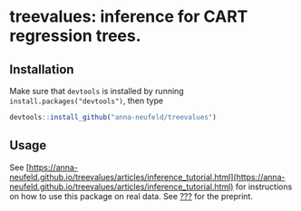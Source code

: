 # treevalues: inference for CART regression trees. 

Installation 
-----

Make sure that ``devtools`` is installed by running ``install.packages("devtools")``, then type

```R
devtools::install_github("anna-neufeld/treevalues")
```

Usage
-----

See [https://anna-neufeld.github.io/treevalues/articles/inference_tutorial.html](https://anna-neufeld.github.io/treevalues/articles/inference_tutorial.html) for instructions on how to use this package on real data. See [???](???) for the preprint.



